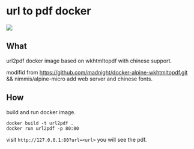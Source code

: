 # url to pdf docker 

![](https://i.loli.net/2019/04/29/5cc6a665b70ae.gif)


## What

url2pdf docker image based on wkhtmltopdf with chinese support.

modifid from https://github.com/madnight/docker-alpine-wkhtmltopdf.git  && nimmis/alpine-micro
add web server and chinese fonts.

## How

build and run docker image.

```
docker build -t url2pdf .
docker run url2pdf -p 80:80 
```

visit `http://127.0.0.1:80?url=<url>` you will see the pdf.

